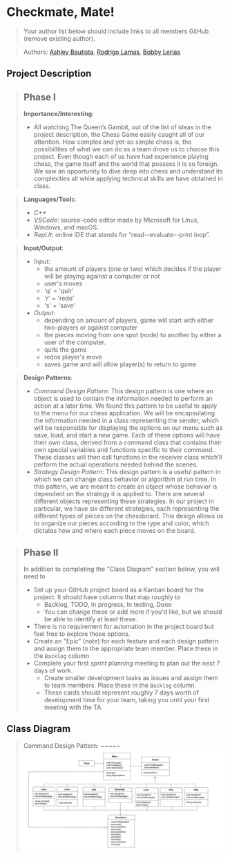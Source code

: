  # Checkmate, Mate!
 > Your author list below should include links to all members GitHub (remove existing author).
 
 > Authors: [Ashley Bautista](https://github.com/ashley-bautista),
 > [Rodrigo Lamas](https://github.com/lb-rodrigo),
 > [Bobby Lerias](https://github.com/bobbyyy57)
 
## Project Description
 > ## Phase I
 > **Importance/Interesting**:
 >   * All watching The Queen’s Gambit, out of the list of ideas in the project description, the Chess Game easily caught all of our attention. How complex and yet-so simple chess is, the possibilities of what we can do as a team drove us to choose this project. Even though each of us have had experience playing chess, the game itself and the world that possess it is so foreign. We saw an opportunity to dive deep into chess and understand its complexities all while applying technical skills we have obtained in class. 

 > **Languages/Tool**s:
 >   * *C++*
 >   * *VSCode*: source-code editor made by Microsoft for Linux, Windows, and macOS.
 >   * *Repl.It*: online IDE that stands for “read--evaluate--print loop”.
 
 > **Input/Output**:
 >   * *Input*:
 >     * the amount of players (one or two) which decides if the player will be playing against a computer or not
 >     * user's moves
 >     * 'q' = 'quit'
 >     * 'r' = 'redo'
 >     * 's' = 'save'
 >   * *Output*:
 >     * depending on amount of players, game will start with either two-players or against computer 
 >     * the pieces moving from one spot (node) to another by either a user of the computer.
 >     * quits the game
 >     * redos player's move
 >     * saves game and will allow player(s) to return to game
 
 > **Design Patterns**:
 >   * *Command Design Pattern*: This design pattern is one where an object is used to contain the information needed to perform an action at a later time. We found this pattern to be useful to apply to the menu for our chess application. We will be encapsulating the information needed in a class representing the sender, which will be responsible for displaying the options on our menu such as save, load, and start a new game. Each of these options will have their own class, derived from a command class that contains their own special variables and functions specific to their command. These classes will then call functions in the receiver class which’ll perform the actual operations needed behind the scenes.
 >   * *Strategy Design Pattern*: This design pattern is a useful pattern in which we can change class behavior or algorithm at run time. In this pattern, we are meant to create an object whose behavior is dependent on the strategy it is applied to. There are several different objects representing these strategies. In our project in particular, we have six different strategies, each representing the different types of pieces on the chessboard. This design allows us to organize our pieces according to the type and color, which dictates how and where each piece moves on the board. 
 
 > ## Phase II
 > In addition to completing the "Class Diagram" section below, you will need to 
 > * Set up your GitHub project board as a Kanban board for the project. It should have columns that map roughly to 
 >   * Backlog, TODO, In progress, In testing, Done
 >   * You can change these or add more if you'd like, but we should be able to identify at least these.
 > * There is no requirement for automation in the project board but feel free to explore those options.
 > * Create an "Epic" (note) for each feature and each design pattern and assign them to the appropriate team member. Place these in the `Backlog` column
 > * Complete your first *sprint planning* meeting to plan out the next 7 days of work.
 >   * Create smaller development tasks as issues and assign them to team members. Place these in the `Backlog` column.
 >   * These cards should represent roughly 7 days worth of development time for your team, taking you until your first meeting with the TA
## Class Diagram
> Command Design Pattern: ~~~~~
![](images/OMT%20Command%20Pattern.jpg)
